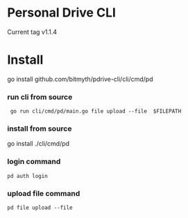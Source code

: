 # Personal Drive CLI
Current tag v1.1.4

# Install 
go install github.com/bitmyth/pdrive-cli/cli/cmd/pd

### run cli from source

```shell
 go run cli/cmd/pd/main.go file upload --file  $FILEPATH
```

### install from source
go install ./cli/cmd/pd

### login command

```shell
pd auth login
```

### upload file command

```shell
pd file upload --file
```